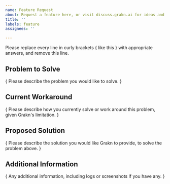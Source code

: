 ```yaml
---
name: Feature Request
about: Request a feature here, or visit discuss.grakn.ai for ideas and questions
title: ''
labels: feature
assignees: ''

---
```


Please replace every line in curly brackets { like this } with appropriate answers, and remove this line.

## Problem to Solve

{ Please describe the problem you would like to solve. }

## Current Workaround

{ Please describe how you currently solve or work around this problem, given Grakn's limitation. }

## Proposed Solution

{ Please describe the solution you would like Grakn to provide, to solve the problem above. }

## Additional Information

{ Any additional information, including logs or screenshots if you have any. }